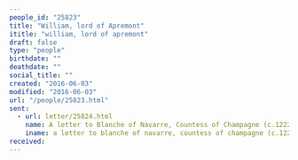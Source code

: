```yaml
---
people_id: "25823"
title: "William, lord of Apremont"
ititle: "william, lord of apremont"
draft: false
type: "people"
birthdate: ""
deathdate: ""
social_title: ""
created: "2016-06-03"
modified: "2016-06-03"
url: "/people/25823.html"
sent:
  - url: letter/25824.html
    name: A letter to Blanche of Navarre, Countess of Champagne (c.1222)
    iname: a letter to blanche of navarre, countess of champagne (c.1222)
received:
---
```

